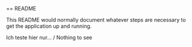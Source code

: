 == README

This README would normally document whatever steps are necessary to get the
application up and running.

Ich teste hier nur... / Nothing to see 